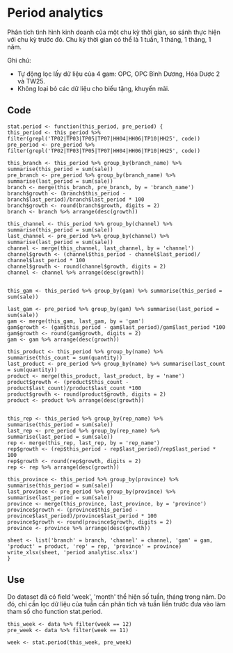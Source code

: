 # Period analytics
Phân tích tình hình kinh doanh của một chu kỳ thời gian, so sánh thực hiện với chu kỳ trước đó. Chu kỳ thời gian có thể là 1 tuần, 1 tháng, 1 tháng, 1 năm.

Ghi chú:
- Tự động lọc lấy dữ liệu của 4 gam: OPC, OPC Bình Dương, Hóa Dược 2 và TW25.
- Không loại bỏ các dữ liệu cho biếu tặng, khuyến mãi.

## Code

```
stat.period <- function(this_period, pre_period) {
this_period <- this_period %>% filter(grepl('TP02|TP03|TP05|TP07|HH04|HH06|TP10|HH25', code))
pre_period <- pre_period %>% filter(grepl('TP02|TP03|TP05|TP07|HH04|HH06|TP10|HH25', code))

this_branch <- this_period %>% group_by(branch_name) %>% summarise(this_period = sum(sale))
pre_branch <- pre_period %>% group_by(branch_name) %>% summarise(last_period = sum(sale))
branch <- merge(this_branch, pre_branch, by = 'branch_name')
branch$growth <- (branch$this_period - branch$last_period)/branch$last_period * 100
branch$growth <- round(branch$growth, digits = 2)
branch <- branch %>% arrange(desc(growth))

this_channel <- this_period %>% group_by(channel) %>% summarise(this_period = sum(sale))
last_channel <- pre_period %>% group_by(channel) %>% summarise(last_period = sum(sale))
channel <- merge(this_channel, last_channel, by = 'channel')
channel$growth <- (channel$this_period - channel$last_period)/ channel$last_period * 100
channel$growth <- round(channel$growth, digits = 2)
channel <- channel %>% arrange(desc(growth))


this_gam <- this_period %>% group_by(gam) %>% summarise(this_period = sum(sale))

last_gam <- pre_period %>% group_by(gam) %>% summarise(last_period = sum(sale))
gam <- merge(this_gam, last_gam, by = 'gam')
gam$growth <- (gam$this_period - gam$last_period)/gam$last_period *100
gam$growth <- round(gam$growth, digits = 2)
gam <- gam %>% arrange(desc(growth))

this_product <- this_period %>% group_by(name) %>% summarise(this_count = sum(quantity))
last_product <- pre_period %>% group_by(name) %>% summarise(last_count = sum(quantity))
product <- merge(this_product, last_product, by = 'name')
product$growth <- (product$this_count - product$last_count)/product$last_count *100
product$growth <- round(product$growth, digits = 2)
product <- product %>% arrange(desc(growth))


this_rep <- this_period %>% group_by(rep_name) %>% summarise(this_period = sum(sale))
last_rep <- pre_period %>% group_by(rep_name) %>% summarise(last_period = sum(sale))
rep <- merge(this_rep, last_rep, by = 'rep_name')
rep$growth <- (rep$this_period - rep$last_period)/rep$last_period * 100
rep$growth <- round(rep$growth, digits = 2)
rep <- rep %>% arrange(desc(growth))

this_province <- this_period %>% group_by(province) %>% summarise(this_period = sum(sale))
last_province <- pre_period %>% group_by(province) %>% summarise(last_period = sum(sale))
province <- merge(this_province, last_province, by = 'province')
province$growth <- (province$this_period - province$last_period)/province$last_period * 100
province$growth <- round(province$growth, digits = 2)
province <- province %>% arrange(desc(growth))

sheet <- list('branch' = branch, 'channel' = channel, 'gam' = gam, 'product' = product, 'rep' = rep, 'province' = province)
write_xlsx(sheet, 'period analytisc.xlsx')
}
```

## Use
Do dataset đã có field 'week', 'month' thể hiện số tuần, tháng trong năm. Do đó, chỉ cần lọc dữ liệu của tuần cần phân tích và tuần liền trước
đưa vào làm tham số cho function stat.period.

```
this_week <- data %>% filter(week == 12)
pre_week <- data %>% filter(week == 11)

week <- stat.period(this_week, pre_week)
```
